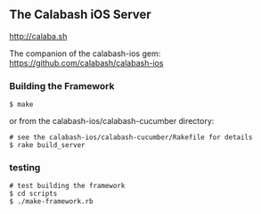 ## The Calabash iOS Server

http://calaba.sh

The companion of the calabash-ios gem:  https://github.com/calabash/calabash-ios

### Building the Framework

```
$ make
```

or from the calabash-ios/calabash-cucumber directory:

```
# see the calabash-ios/calabash-cucumber/Rakefile for details
$ rake build_server
```

### testing

```
# test building the framework
$ cd scripts
$ ./make-framework.rb
```
